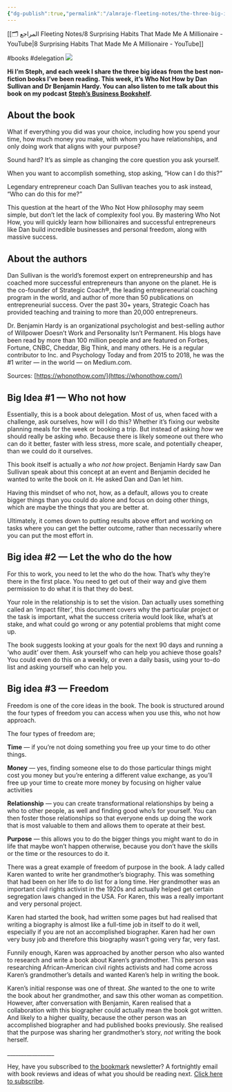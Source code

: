 ```yaml
---
{"dg-publish":true,"permalink":"/almraje-fleeting-notes/the-three-big-ideas-from-who-not-how-by-dan-sullivan/"}
---
```


[[🗂️ المراجع Fleeting Notes/8 Surprising Habits That Made Me A Millionaire - YouTube\|8 Surprising Habits That Made Me A Millionaire - YouTube]]

#books #delegation
![](https://miro.medium.com/max/1400/1*KA3QTUhDlyxLAHkJljyk_Q.png)

**Hi I’m Steph, and each week I share the three big ideas from the best non-fiction books I’ve been reading. This week, it’s Who Not How by Dan Sullivan and Dr Benjamin Hardy. You can also listen to me talk about this book on my podcast** [**Steph’s Business Bookshelf**](http://www.stephsbusinessbookshelf.com/)**.**

## **About the book**

What if everything you did was your choice, including how you spend your time, how much money you make, with whom you have relationships, and only doing work that aligns with your purpose?

Sound hard? It’s as simple as changing the core question you ask yourself.

When you want to accomplish something, stop asking, “How can I do this?”

Legendary entrepreneur coach Dan Sullivan teaches you to ask instead, “Who can do this for me?”

This question at the heart of the Who Not How philosophy may seem simple, but don’t let the lack of complexity fool you. By mastering Who Not How, you will quickly learn how billionaires and successful entrepreneurs like Dan build incredible businesses and personal freedom, along with massive success.

## **About the authors**

Dan Sullivan is the world’s foremost expert on entrepreneurship and has coached more successful entrepreneurs than anyone on the planet. He is the co-founder of Strategic Coach®, the leading entrepreneurial coaching program in the world, and author of more than 50 publications on entrepreneurial success. Over the past 30+ years, Strategic Coach has provided teaching and training to more than 20,000 entrepreneurs.

Dr. Benjamin Hardy is an organizational psychologist and best-selling author of Willpower Doesn’t Work and Personality Isn’t Permanent. His blogs have been read by more than 100 million people and are featured on Forbes, Fortune, CNBC, Cheddar, Big Think, and many others. He is a regular contributor to Inc. and Psychology Today and from 2015 to 2018, he was the #1 writer — in the world — on Medium.com.

Sources: [https://whonothow.com/](https://whonothow.com/)

## **Big Idea #1 — Who not how**

Essentially, this is a book about delegation. Most of us, when faced with a challenge, ask ourselves, how will I do this? Whether it’s fixing our website planning meals for the week or booking a trip. But instead of asking *how* we should really be asking *who*. Because there is likely someone out there who can do it better, faster with less stress, more scale, and potentially cheaper, than we could do it ourselves.

This book itself is actually a *who not how* project. Benjamin Hardy saw Dan Sullivan speak about this concept at an event and Benjamin decided he wanted to write the book on it. He asked Dan and Dan let him.

Having this mindset of who not, how, as a default, allows you to create bigger things than you could do alone and focus on doing other things, which are maybe the things that you are better at.

Ultimately, it comes down to putting results above effort and working on tasks where you can get the better outcome, rather than necessarily where you can put the most effort in.

## **Big idea #2 — Let the who do the how**

For this to work, you need to let the who do the how. That’s why they’re there in the first place. You need to get out of their way and give them permission to do what it is that they do best.

Your role in the relationship is to set the vision. Dan actually uses something called an ‘impact filter’, this document covers why the particular project or the task is important, what the success criteria would look like, what’s at stake, and what could go wrong or any potential problems that might come up.

The book suggests looking at your goals for the next 90 days and running a ‘who audit’ over them. Ask yourself who can help you achieve those goals? You could even do this on a weekly, or even a daily basis, using your to-do list and asking yourself who can help you.

## **Big idea #3 — Freedom**

Freedom is one of the core ideas in the book. The book is structured around the four types of freedom you can access when you use this, who not how approach.

The four types of freedom are;

**Time** — if you’re not doing something you free up your time to do other things.

**Money** — yes, finding someone else to do those particular things might cost you money but you’re entering a different value exchange, as you’ll free up your time to create more money by focusing on higher value activities

**Relationship** — you can create transformational relationships by being a who to other people, as well and finding good who’s for yourself. You can then foster those relationships so that everyone ends up doing the work that is most valuable to them and allows them to operate at their best.

**Purpose** — this allows you to do the bigger things you might want to do in life that maybe won’t happen otherwise, because you don’t have the skills or the time or the resources to do it.

There was a great example of freedom of purpose in the book. A lady called Karen wanted to write her grandmother’s biography. This was something that had been on her life to do list for a long time. Her grandmother was an important civil rights activist in the 1920s and actually helped get certain segregation laws changed in the USA. For Karen, this was a really important and very personal project.

Karen had started the book, had written some pages but had realised that writing a biography is almost like a full-time job in itself to do it well, especially if you are not an accomplished biographer. Karen had her own very busy job and therefore this biography wasn’t going very far, very fast.

Funnily enough, Karen was approached by another person who also wanted to research and write a book about Karen’s grandmother. This person was researching African-American civil rights activists and had come across Karen’s grandmother’s details and wanted Karen’s help in writing the book.

Karen’s initial response was one of threat. *She* wanted to the one to write the book about her grandmother, and saw this other woman as competition. However, after conversation with Benjamin, Karen realised that a collaboration with this biographer could actually mean the book got written. And likely to a higher quality, because the other person was an accomplished biographer and had published books previously. She realised that the purpose was sharing her grandmother’s story, *not* writing the book herself.

\_\_\_\_\_\_\_\_\_\_\_\_\_\_\_\_\_

Hey, have you subscribed to [the bookmark](https://stephsbusinessbookshelf.us15.list-manage.com/subscribe?u=7ae41e5a1ea348ae00ff67dc7&id=9d4adf955f) newsletter? A fortnightly email with book reviews and ideas of what you should be reading next. [Click here to subscribe](https://stephsbusinessbookshelf.us15.list-manage.com/subscribe?u=7ae41e5a1ea348ae00ff67dc7&id=9d4adf955f).